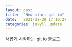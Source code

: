 ```yaml
---
layout: post
title:  "New start git io"
date:   2021-09-28 17:10:27 
categories: jekyll update
---
```


새롭게 시작하는 git io 블로그